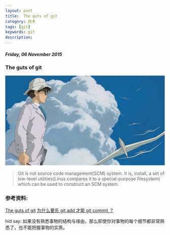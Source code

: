 ```yaml
---
layout: post
title:  The guts of git
category: 技术
tags: [git]
keywords: git
description:
---
```


##### Friday, 06 November 2015

### The guts of git

![起风了](/../../assets/img/tech/2015/Hayao_Miyazaki_2.jpg)

> Git is not source code management(SCM) system. It is, install, a set of low-level utilities(Linus compares it to a special-purpose filesystem) which can be used to construct an SCM system.

### 参考资料:
[The guts of git](http://lwn.net/Articles/131657/)
[为什么要先 git add 才能 git commit ？](http://www.zhihu.com/question/19946553)

hid say: 如果没有熟悉事物的结构与缘由，那么即使你对事物的每个细节都非常熟悉了，也不能把握事物的实质。




